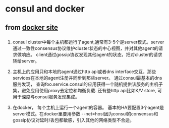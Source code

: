 # consul and docker
## from [docker site](https://docs.docker.com/samples/library/consul/)
###
1. consul cluster中每个主机都运行了agent,通常有3-5个是server模式。server通过一致性consensus协议维护cluster状态的中心视图，并对其他agent的请求做响应。 client通过gossip协议发现其他agent的状态，把对cluster的请求转给server。

2. 主机上的应用只和本地的agent通过http api或者dns interface交互，那些services在本地的agent注册并同步到那些server。
通过consul最基本的dns服务发现， 查询foo.service.consul的应用获得一个随机提供该服务的主机子集，避免应用使用proxy去定位和均衡负载. 还有些http api比如K/V store, 可用于深度与consul服务发现集成。

3. 在docker， 每个主机上运行一个agent的容器。 基本的HA要配置3个agent是server模式。在docker里要用参数 --net=host因为consul的consensus和gossip协议对延时/丢包都敏感，引入其他的网络类型不合适。

